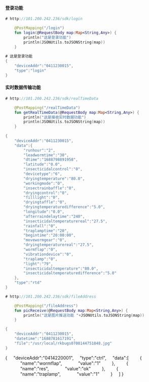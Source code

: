 #### 登录功能
```kotlin
# http://101.200.242.236/sdk/login

    @PostMapping("/login")
    fun login(@RequestBody map:Map<String,Any>) {
        println("这是登录功能")
        println(JSONUtils.toJSONString(map))
    }
    
# 这是登录功能
{
	"deviceAddr":"0411230015",
	"type":"login"
}
```

#### 实时数据传输功能
```kotlin
# http://101.200.242.236/sdk/realTimeData

    @PostMapping("/realTimeData")
    fun getRealTimeData(@RequestBody map:Map<String,Any>) {
        println("这是接收实时数据功能")
        println(JSONUtils.toJSONString(map))
    }
    
{
    "deviceAddr":"0411230015",
    "data":{
        "runhour":"2",
        "leadwormtime":"30",
        "dtime":"1688798891958",
        "latitude":"0.0",
        "insecticidalcontrol":"0",
        "devicetype":"6",
        "dryingtemperature":"80.0",
        "workingmode":"0",
        "insectrainbaffle":"0",
        "dryingcontrol":"0",
        "filllight":"0",
        "dryingtaffle":"0",
        "dryingtemperaturedifference":"5.0",
        "longitude":"0.0",
        "afterraindelaytime":"240",
        "insecticidaltemperaturereal":"27.5",
        "rainfall":"0",
        "traplamptime":"20",
        "begintime":"20:00:00",
        "movewormgear":"0",
        "dryingtemperaturereal":"27.5",
        "wormflap":"0",
        "vibrationdevice":"0",
        "traplamp":"0",
        "light":"79",
        "insecticidaltemperature":"80.0",
        "insecticidaltemperaturedifference":"5.0"
    },
    "type":"rtd"
}
```

```kotlin
# http://101.200.242.236/sdk/fileAddress

    @PostMapping("/fileAddress")
    fun picReceive(@RequestBody map:Map<String,Any>) {
        println("这是图片推送功能 "+JSONUtils.toJSONString(map))
    }

{
    "deviceAddr":"0411230015",
    "datetime":"1688781617191",
    "file":"/usr/local/rkbugs0708144751848.jpg"
}
```













{
    "deviceAddr":"0414220001",
    "type":"ctrl",
    "data":[
        {
            "name":"wormflap",
            "value":"1"
        },
        {
            "name":"res",
            "value":"ok"
        },
        {
            "name":"traplamp",
            "value":"1"
        }
    ]
}














